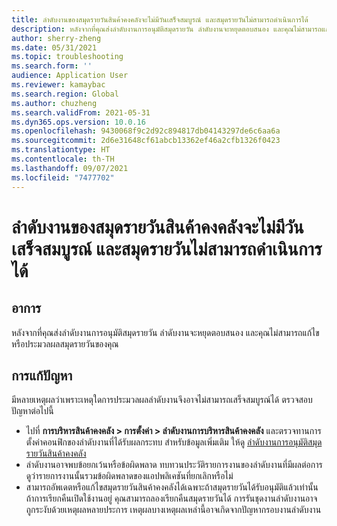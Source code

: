 ```yaml
---
title: ลำดับงานของสมุดรายวันสินค้าคงคลังจะไม่มีวันเสร็จสมบูรณ์ และสมุดรายวันไม่สามารถดำเนินการได้
description: หลังจากที่คุณส่งลำดับงานการอนุมัติสมุดรายวัน ลำดับงานจะหยุดตอบสนอง และคุณไม่สามารถแก้ไขหรือประมวลผลสมุดรายวันของคุณ
author: sherry-zheng
ms.date: 05/31/2021
ms.topic: troubleshooting
ms.search.form: ''
audience: Application User
ms.reviewer: kamaybac
ms.search.region: Global
ms.author: chuzheng
ms.search.validFrom: 2021-05-31
ms.dyn365.ops.version: 10.0.16
ms.openlocfilehash: 9430068f9c2d92c894817db04143297de6c6aa6a
ms.sourcegitcommit: 2d6e31648cf61abcb13362ef46a2cfb1326f0423
ms.translationtype: HT
ms.contentlocale: th-TH
ms.lasthandoff: 09/07/2021
ms.locfileid: "7477702"
---
```

# <a name="inventory-journal-workflow-never-completes-and-the-journal-cant-be-processed"></a>ลำดับงานของสมุดรายวันสินค้าคงคลังจะไม่มีวันเสร็จสมบูรณ์ และสมุดรายวันไม่สามารถดำเนินการได้

## <a name="symptoms"></a>อาการ

หลังจากที่คุณส่งลำดับงานการอนุมัติสมุดรายวัน ลำดับงานจะหยุดตอบสนอง และคุณไม่สามารถแก้ไขหรือประมวลผลสมุดรายวันของคุณ

## <a name="resolution"></a>การแก้ปัญหา

มีหลายเหตุผลว่าเพราะเหตุใดการประมวลผลลำดับงานจึงอาจไม่สามารถเสร็จสมบูรณ์ได้ ตรวจสอบปัญหาต่อไปนี้

- ไปที่ **การบริหารสินค้าคงคลัง &gt; การตั้งค่า &gt; ลำดับงานการบริหารสินค้าคงคลัง** และตรวจทานการตั้งค่าคอนฟิกของลำดับงานที่ได้รับผลกระทบ สำหรับข้อมูลเพิ่มเติม ให้ดู [ลำดับงานการอนุมัติสมุดรายวันสินค้าคงคลัง](/dynamics365/supply-chain/inventory/inventory-journal-workflow.md)
- ลำดับงานอาจพบข้อยกเว้นหรือข้อผิดพลาด ทบทวนประวัติรายการงานของลำดับงานที่มีผลต่อการดูว่ารายการงานนั้นรวมข้อผิดพลาดของแอปพลิเคชันที่ยกเลิกหรือไม่
- สามารถอัพเดตหรือแก้ไขสมุดรายวันสินค้าคงคลังได้เฉพาะถ้าสมุดรายวันได้รับอนุมัติแล้วเท่านั้น ถ้าการเรียกคืนเปิดใช้งานอยู่ คุณสามารถลองเรียกคืนสมุดรายวันได้ การรันชุดงานลำดับงานอาจถูกระงับด้วยเหตุผลหลายประการ เหตุผลบางเหตุผลเหล่านี้อาจเกิดจากปัญหากรอบงานลำดับงาน
